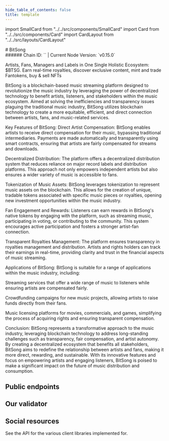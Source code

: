 ```yaml
---
hide_table_of_contents: false
title: template
---
```


import SmallCard from "../../src/components/SmallCard"
import Card from "../../src/components/Card"
import CardLayout from "../../src/layouts/CardLayout"

<div class="h1-with-icon icon-bitsong">
# BitSong
</div>
###### Chain ID: `` | Current Node Version: `v0.15.0`

Artists, Fans, Managers and Labels in One Single Holistic Ecosystem: $BTSG. Earn real-time royalties, discover exclusive content, mint and trade Fantokens, buy & sell NFTs

BitSong is a blockchain-based music streaming platform designed to revolutionize the music industry by leveraging the power of decentralized technology to benefit artists, listeners, and stakeholders within the music ecosystem. Aimed at solving the inefficiencies and transparency issues plaguing the traditional music industry, BitSong utilizes blockchain technology to create a more equitable, efficient, and direct connection between artists, fans, and music-related services.

Key Features of BitSong:
Direct Artist Compensation: BitSong enables artists to receive direct compensation for their music, bypassing traditional intermediaries. Payments are made automatically and transparently using smart contracts, ensuring that artists are fairly compensated for streams and downloads.

Decentralized Distribution: The platform offers a decentralized distribution system that reduces reliance on major record labels and distribution platforms. This approach not only empowers independent artists but also ensures a wider variety of music is accessible to fans.

Tokenization of Music Assets: BitSong leverages tokenization to represent music assets on the blockchain. This allows for the creation of unique, tradable tokens associated with specific music pieces or royalties, opening new investment opportunities within the music industry.

Fan Engagement and Rewards: Listeners can earn rewards in BitSong's native tokens by engaging with the platform, such as streaming music, participating in voting, or contributing to the community. This system encourages active participation and fosters a stronger artist-fan connection.

Transparent Royalties Management: The platform ensures transparency in royalties management and distribution. Artists and rights holders can track their earnings in real-time, providing clarity and trust in the financial aspects of music streaming.

Applications of BitSong:
BitSong is suitable for a range of applications within the music industry, including:

Streaming services that offer a wide range of music to listeners while ensuring artists are compensated fairly.

Crowdfunding campaigns for new music projects, allowing artists to raise funds directly from their fans.

Music licensing platforms for movies, commercials, and games, simplifying the process of acquiring rights and ensuring transparent compensation.

Conclusion:
BitSong represents a transformative approach to the music industry, leveraging blockchain technology to address long-standing challenges such as transparency, fair compensation, and artist autonomy. By creating a decentralized ecosystem that benefits all stakeholders, BitSong aims to redefine the relationship between artists and fans, making it more direct, rewarding, and sustainable. With its innovative features and focus on empowering artists and engaging listeners, BitSong is poised to make a significant impact on the future of music distribution and consumption.

## Public endpoints 

<CardLayout autoFitEnabled={true}>
    
    
    
</CardLayout>

## Our validator

<CardLayout autoFitEnabled={true}>
    <Card
        to="#"
        header={{
            label: "[NODERS]TEAM",
            translateId: "development-setup",
        }}
        body={{
            label: "Trusted blockchain validator",
        }}
        iconPath="img/kotlin-icon-32.svg"
    />
</CardLayout>

## Social resources
See the API for the various client libraries implemented for.

<CardLayout autoFitEnabled={false}>
    <SmallCard to="https://bitsong.io/" header={{label: "Website", translateId: "social-telegram"}} iconPath="img/website-icon.svg"/>
    <SmallCard to="https://github.com/bitsongofficial" header={{label: "GitHub", translateId: "social-telegram"}} iconPath="img/github-icon.svg"/>
    <SmallCard to="https://discord.com/invite/mZC9Yk3" header={{label: "Discord", translateId: "social-telegram"}} iconPath="img/discord-icon.svg"/>
    <SmallCard to="https://twitter.com/bitsongofficial" header={{label: "X", translateId: "social-telegram"}} iconPath="img/x-icon.svg"/>
    <SmallCard to="https://t.me/BitSongOfficial" header={{label: "Telegram", translateId: "social-telegram"}} iconPath="img/telegram-icon.svg"/>
</CardLayout>
